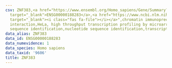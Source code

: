 ```yaml
---
csv: ZNF383,<a href="https://www.ensembl.org/Homo_sapiens/Gene/Summary?db=core;g=ENSG00000188283"
  target="_blank">ENSG00000188283</a>,<a href="https://www.ncbi.nlm.nih.gov/pubmed/17216044"
  target="_blank"><i class="fas fa-file"></i></a>",chromatin immunoprecipitation assay,direct
  interaction,HeLa, high throughput transcription profiling by microarray,nucleotide
  sequence identification,nucleotide sequence identification,transcriptional regulation,
data_alias: ZNF383
data_id: ENSG00000188283
data_numevidence: 1
data_species: Homo sapiens
data_taxid: '9606'
title: ZNF383
---
```

